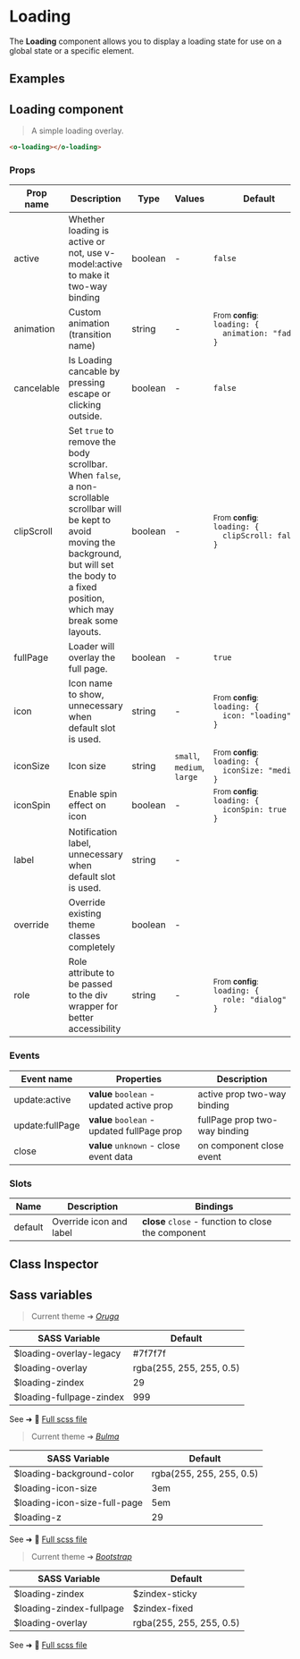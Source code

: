 # Loading

<section class="odocs-head">

The **Loading** component allows you to display a loading state for use on a global state or a specific element.

</section>

<section class="odocs-examples">

## Examples

<example-loading />

</section>

<section class="odocs-specs">

## Loading component

> A simple loading overlay.

```html
<o-loading></o-loading>
```

### Props

| Prop name  | Description                                                                                                                                                                                                     | Type    | Values                     | Default                                                                                                                                              |
| ---------- | --------------------------------------------------------------------------------------------------------------------------------------------------------------------------------------------------------------- | ------- | -------------------------- | ---------------------------------------------------------------------------------------------------------------------------------------------------- |
| active     | Whether loading is active or not, use v-model:active to make it two-way binding                                                                                                                                 | boolean | -                          | <code style='white-space: nowrap; padding: 0;'>false</code>                                                                                          |
| animation  | Custom animation (transition name)                                                                                                                                                                              | string  | -                          | <div><small>From <b>config</b>:</small></div><code style='white-space: nowrap; padding: 0;'>loading: {<br>&nbsp;&nbsp;animation: "fade"<br>}</code>  |
| cancelable | Is Loading cancable by pressing escape or clicking outside.                                                                                                                                                     | boolean | -                          | <code style='white-space: nowrap; padding: 0;'>false</code>                                                                                          |
| clipScroll | Set `true` to remove the body scrollbar.<br/>When `false`, a non-scrollable scrollbar will be kept to avoid moving the background,<br/>but will set the body to a fixed position, which may break some layouts. | boolean | -                          | <div><small>From <b>config</b>:</small></div><code style='white-space: nowrap; padding: 0;'>loading: {<br>&nbsp;&nbsp;clipScroll: false<br>}</code>  |
| fullPage   | Loader will overlay the full page.                                                                                                                                                                              | boolean | -                          | <code style='white-space: nowrap; padding: 0;'>true</code>                                                                                           |
| icon       | Icon name to show, unnecessary when default slot is used.                                                                                                                                                       | string  | -                          | <div><small>From <b>config</b>:</small></div><code style='white-space: nowrap; padding: 0;'>loading: {<br>&nbsp;&nbsp;icon: "loading"<br>}</code>    |
| iconSize   | Icon size                                                                                                                                                                                                       | string  | `small`, `medium`, `large` | <div><small>From <b>config</b>:</small></div><code style='white-space: nowrap; padding: 0;'>loading: {<br>&nbsp;&nbsp;iconSize: "medium"<br>}</code> |
| iconSpin   | Enable spin effect on icon                                                                                                                                                                                      | boolean | -                          | <div><small>From <b>config</b>:</small></div><code style='white-space: nowrap; padding: 0;'>loading: {<br>&nbsp;&nbsp;iconSpin: true<br>}</code>     |
| label      | Notification label, unnecessary when default slot is used.                                                                                                                                                      | string  | -                          |                                                                                                                                                      |
| override   | Override existing theme classes completely                                                                                                                                                                      | boolean | -                          |                                                                                                                                                      |
| role       | Role attribute to be passed to the div wrapper for better accessibility                                                                                                                                         | string  | -                          | <div><small>From <b>config</b>:</small></div><code style='white-space: nowrap; padding: 0;'>loading: {<br>&nbsp;&nbsp;role: "dialog"<br>}</code>     |

### Events

| Event name      | Properties                                  | Description                   |
| --------------- | ------------------------------------------- | ----------------------------- |
| update:active   | **value** `boolean` - updated active prop   | active prop two-way binding   |
| update:fullPage | **value** `boolean` - updated fullPage prop | fullPage prop two-way binding |
| close           | **value** `unknown` - close event data      | on component close event      |

### Slots

| Name    | Description             | Bindings                                            |
| ------- | ----------------------- | --------------------------------------------------- |
| default | Override icon and label | **close** `close` - function to close the component |

</section>

<section class="odocs-classes">

## Class Inspector

<inspector-loading-viewer />

</section>

<section class="odocs-style">

## Sass variables

<div class="theme-oruga">

> Current theme ➜ _[Oruga](https://github.com/oruga-ui/theme-oruga)_

| SASS Variable            | Default                  |
| ------------------------ | ------------------------ |
| $loading-overlay-legacy  | #7f7f7f                  |
| $loading-overlay         | rgba(255, 255, 255, 0.5) |
| $loading-zindex          | 29                       |
| $loading-fullpage-zindex | 999                      |

See ➜ 📄 [Full scss file](https://github.com/oruga-ui/theme-oruga/tree/main/src/assets/scss/components/_loading.scss)

</div>
<div class="theme-bulma">

> Current theme ➜ _[Bulma](https://github.com/oruga-ui/theme-bulma)_

| SASS Variable                | Default                  |
| ---------------------------- | ------------------------ |
| $loading-background-color    | rgba(255, 255, 255, 0.5) |
| $loading-icon-size           | 3em                      |
| $loading-icon-size-full-page | 5em                      |
| $loading-z                   | 29                       |

See ➜ 📄 [Full scss file](https://github.com/oruga-ui/theme-bulma/tree/main/src/assets/scss/components/_loading.scss)

</div>
<div class="theme-bootstrap">

> Current theme ➜ _[Bootstrap](https://github.com/oruga-ui/theme-bootstrap)_

| SASS Variable            | Default                  |
| ------------------------ | ------------------------ |
| $loading-zindex          | $zindex-sticky           |
| $loading-zindex-fullpage | $zindex-fixed            |
| $loading-overlay         | rgba(255, 255, 255, 0.5) |

See ➜ 📄 [Full scss file](https://github.com/oruga-ui/theme-bootstrap/tree/main/src/assets/scss/components/_loading.scss)

</div>

</section>
